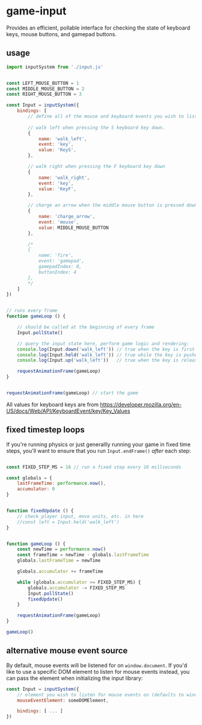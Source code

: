 # game-input

Provides an efficient, pollable interface for checking the state of keyboard keys, mouse buttons, and gamepad buttons.


## usage

```javascript
import inputSystem from './input.js'


const LEFT_MOUSE_BUTTON = 1
const MIDDLE_MOUSE_BUTTON = 2
const RIGHT_MOUSE_BUTTON = 3

const Input = inputSystem({
    bindings: [
        // define all of the mouse and keyboard events you wish to listen for here
        
        // walk left when pressing the S keyboard key down.
        {
            name: 'walk_left',
            event: 'key',
            value: 'KeyS',
        },

        // walk right when pressing the F keyboard key down
        {
            name: 'walk_right',
            event: 'key',
            value: 'KeyF',
        },

        // charge an arrow when the middle mouse button is pressed down
        {
            name: 'charge_arrow',
            event: 'mouse',
            value: MIDDLE_MOUSE_BUTTON
        },

        /*
        {
            name: 'fire',
            event: 'gamepad',
            gamepadIndex: 0,
            buttonIndex: 4
        },
        */
    ]
})


// runs every frame
function gameLoop () {

    // should be called at the beginning of every frame
    Input.pollState()

    // query the input state here, perform game logic and rendering:
    console.log(Input.down('walk_left')) // true when the key is first pushed down
    console.log(Input.held('walk_left')) // true while the key is pushed and held down
    console.log(Input.up('walk_left'))   // true when the key is released

    requestAnimationFrame(gameLoop)
}


requestAnimationFrame(gameLoop) // start the game

```

All values for keyboard keys are from https://developer.mozilla.org/en-US/docs/Web/API/KeyboardEvent/key/Key_Values


## fixed timestep loops

If you're running physics or just generallly running your game in fixed time steps, you'll want to ensure that you run `Input.endFrame()` _after_ each step:

```javascript

const FIXED_STEP_MS = 16 // run a fixed step every 16 millseconds

const globals = {
    lastFrameTime: performance.now(),
    accumulator: 0
}


function fixedUpdate () {
    // check player input, move units, etc. in here
    //const left = Input.held('walk_left')
}


function gameLoop () {
    const newTime = performance.now()
    const frameTime = newTime - globals.lastFrameTime
    globals.lastFrameTime = newTime

    globals.accumulator += frameTime

    while (globals.accumulator >= FIXED_STEP_MS) {
        globals.accumulator -= FIXED_STEP_MS
        Input.pollState()
        fixedUpdate()
    }

    requestAnimationFrame(gameLoop)
}

gameLoop()
```


## alternative mouse event source

By default, mouse events will be listened for on `window.document`. If you'd like to use a specific DOM element to listen for mouse events instead, you can pass the element when initializing the input library:

```javascript
const Input = inputSystem({
    // element you wish to listen for mouse events on (defaults to window.document)
    mouseEventElement: someDOMElement,

    bindings: [ ... ]
})
```
